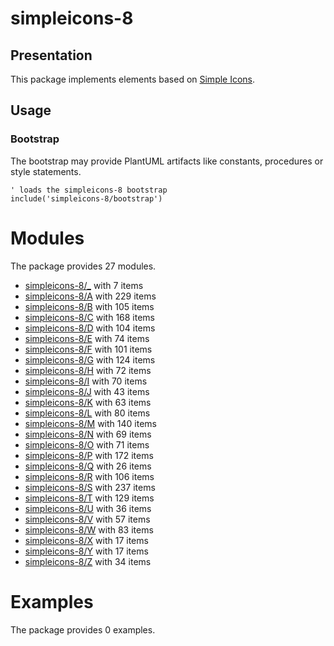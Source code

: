 # simpleicons-8

## Presentation
This package implements elements based on [Simple Icons](https://github.com/simple-icons/simple-icons).

## Usage

### Bootstrap

The bootstrap may provide PlantUML artifacts like constants, procedures or style statements.

```plantuml
' loads the simpleicons-8 bootstrap
include('simpleicons-8/bootstrap')
```





# Modules

The package provides 27 modules.

- [simpleicons-8/_](../simpleicons-8/_/README.md) with 7 items
- [simpleicons-8/A](../simpleicons-8/A/README.md) with 229 items
- [simpleicons-8/B](../simpleicons-8/B/README.md) with 105 items
- [simpleicons-8/C](../simpleicons-8/C/README.md) with 168 items
- [simpleicons-8/D](../simpleicons-8/D/README.md) with 104 items
- [simpleicons-8/E](../simpleicons-8/E/README.md) with 74 items
- [simpleicons-8/F](../simpleicons-8/F/README.md) with 101 items
- [simpleicons-8/G](../simpleicons-8/G/README.md) with 124 items
- [simpleicons-8/H](../simpleicons-8/H/README.md) with 72 items
- [simpleicons-8/I](../simpleicons-8/I/README.md) with 70 items
- [simpleicons-8/J](../simpleicons-8/J/README.md) with 43 items
- [simpleicons-8/K](../simpleicons-8/K/README.md) with 63 items
- [simpleicons-8/L](../simpleicons-8/L/README.md) with 80 items
- [simpleicons-8/M](../simpleicons-8/M/README.md) with 140 items
- [simpleicons-8/N](../simpleicons-8/N/README.md) with 69 items
- [simpleicons-8/O](../simpleicons-8/O/README.md) with 71 items
- [simpleicons-8/P](../simpleicons-8/P/README.md) with 172 items
- [simpleicons-8/Q](../simpleicons-8/Q/README.md) with 26 items
- [simpleicons-8/R](../simpleicons-8/R/README.md) with 106 items
- [simpleicons-8/S](../simpleicons-8/S/README.md) with 237 items
- [simpleicons-8/T](../simpleicons-8/T/README.md) with 129 items
- [simpleicons-8/U](../simpleicons-8/U/README.md) with 36 items
- [simpleicons-8/V](../simpleicons-8/V/README.md) with 57 items
- [simpleicons-8/W](../simpleicons-8/W/README.md) with 83 items
- [simpleicons-8/X](../simpleicons-8/X/README.md) with 17 items
- [simpleicons-8/Y](../simpleicons-8/Y/README.md) with 17 items
- [simpleicons-8/Z](../simpleicons-8/Z/README.md) with 34 items



# Examples

The package provides 0 examples.



